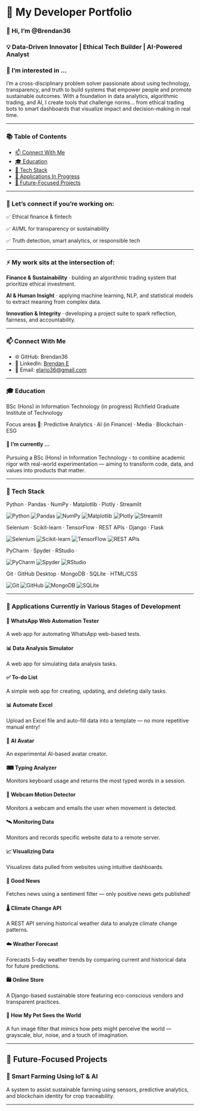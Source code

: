 # 🌱 My Developer Portfolio

### 👋 Hi, I’m @Brendan36
  
### 💡 Data-Driven Innovator | Ethical Tech Builder | AI-Powered Analyst

### 👀 I’m interested in ...
  
I’m a cross-disciplinary problem solver passionate about using technology, transparency, and truth to build systems that empower people and promote sustainable outcomes. With a foundation in data analytics, algorithmic trading, and AI, I create tools that challenge norms... from ethical trading bots to smart dashboards that visualize impact and decision-making in real time.

---

### 📚 Table of Contents 
- [📫 Connect With Me](#-connect-with-me)  
- [🎓 Education](#-education)
- [🧠 Tech Stack](#-tech-stack)  
- [💼 Applications In Progress](#-applications-currently-in-various-stages-of-development)
- [🌱 Future-Focused Projects](#-future-focused-projects)  

---

### 🤝 Let’s connect if you’re working on:
  

✅ Ethical finance & fintech

✅ AI/ML for transparency or sustainability

✅ Truth detection, smart analytics, or responsible tech

---
### ⚡ My work sits at the intersection of:


**Finance & Sustainability** · building an algorithmic trading system that prioritize ethical investment.


**AI & Human Insight** · applying machine learning, NLP, and statistical models to extract meaning from complex data.


**Innovation & Integrity** · developing a project suite to spark reflection, fairness, and accountability.

---
### 📫 Connect With Me

- 🌐 GitHub: Brendan36
- 💼 LinkedIn: [Brendan E](https://www.linkedin.com/in/brendan-e-0b1a4b1a6/)
- 📧 Email: elario36@gmail.com


---
### 🎓 Education
BSc (Hons) in Information Technology (in progress)
Richfield Graduate Institute of Technology

Focus areas 🎯: Predictive Analytics · AI (in Finance) · Media · Blockchain · ESG

#### 🌱 I’m currently ...
  
Pursuing a BSc (Hons) in Information Technology - to combine academic rigor with real-world experimentation — aiming to transform code, data, and values into products that matter.

---

### 🧠 Tech Stack
Python · Pandas · NumPy · Matplotlib · Plotly · Streamlit

![Python](https://img.shields.io/badge/Python-3.10+-blue.svg)
![Pandas](https://img.shields.io/badge/Data%20Analysis-Pandas-ff69b4.svg)
![NumPy](https://img.shields.io/badge/Data%20Analysis-NumPy-ff69b4.svg)
![Matplotlib](https://img.shields.io/badge/Data%20Visualization-Matplotlib-ff69b4.svg)
![Plotly](https://img.shields.io/badge/Data%20Visualization-Plotly-ff69b4.svg)
![Streamlit](https://img.shields.io/badge/Built%20with-Streamlit-ff4b4b)

Selenium · Scikit-learn · TensorFlow · REST APIs · Django · Flask

![Selenium](https://img.shields.io/badge/Automation-Selenium-brightgreen)
![Scikit-learn](https://img.shields.io/badge/Machine%20Learning-Scikit--learn-ff69b4.svg)
![TensorFlow](https://img.shields.io/badge/Machine%20Learning-TensorFlow-ff69b4.svg)
![REST APIs](https://img.shields.io/badge/REST%20APIs-REST%20APIs-ff69b4.svg)

PyCharm · Spyder · RStudio · 

![PyCharm](https://img.shields.io/badge/IDE-PyCharm-ff69b4.svg)
![Spyder](https://img.shields.io/badge/IDE-Spyder-ff69b4.svg)
![RStudio](https://img.shields.io/badge/IDE-RStudio-ff69b4.svg)

Git · GitHub Desktop · MongoDB · SQLite · HTML/CSS

![Git](https://img.shields.io/badge/Version%20Control-Git-ff69b4.svg)
![GitHub](https://img.shields.io/badge/Version%20Control-GitHub-ff69b4.svg)
![MongoDB](https://img.shields.io/badge/Database-MongoDB-ff69b4.svg)
![SQLite](https://img.shields.io/badge/Database-SQLite-ff69b4.svg)

---
### 💼 Applications Currently in Various Stages of Development
#### 🧪 WhatsApp Web Automation Tester
A web app for automating WhatsApp web-based tests.

#### 📊 Data Analysis Simulator
A web app for simulating data analysis tasks.

#### ✅ To-do List
A simple web app for creating, updating, and deleting daily tasks.

#### 📊 Automate Excel
Upload an Excel file and auto-fill data into a template — no more repetitive manual entry!

#### 🤖 AI Avatar
An experimental AI-based avatar creator.

#### ⌨ Typing Analyzer
Monitors keyboard usage and returns the most typed words in a session.

#### 🎥 Webcam Motion Detector
Monitors a webcam and emails the user when movement is detected.

#### 🛰️ Monitoring Data
Monitors and records specific website data to a remote server.

#### 📈 Visualizing Data
Visualizes data pulled from websites using intuitive dashboards.

#### 📰 Good News
Fetches news using a sentiment filter — only positive news gets published!

#### 🌡️ Climate Change API
A REST API serving historical weather data to analyze climate change patterns.

#### ☁️ Weather Forecast
Forecasts 5-day weather trends by comparing current and historical data for future predictions.

#### 🛍️ Online Store
A Django-based sustainable store featuring eco-conscious vendors and transparent practices.

#### 🐾 How My Pet Sees the World
A fun image filter that mimics how pets might perceive the world — grayscale, blur, noise, and a touch of imagination.

---

## 🌱 Future-Focused Projects

### 🚜 Smart Farming Using IoT & AI
A system to assist sustainable farming using sensors, predictive analytics, and blockchain identity for crop traceability.

<!---
### 🧠 | be | fair
*because truth matters*

An ethical browser-based assistant that analyzes web and social media content in real-time, displaying truth probability, sentiment bias, and source transparency.
With explainable AI and NLP models, | be | fair empowers users to make sense of the noise, avoid misinformation, and stay grounded in reality.

### 💰 | be | money wise
*ethical investing, redefined*

A smart trading assistant focused on ethical, data-driven investment strategies.
| be | money wise evaluates companies and assets based on both financial returns and ESG (Environmental, Social, Governance) impact — empowering users to invest in the future they want to see.
Combines predictive analytics, sustainability scoring, and live market integration for aligned decision-making.

### 🌍 | be | me
*uncover truth, ignite change*

A data-driven platform designed to empower individuals to “be” their most informed, authentic selves. Through open-source visualizations and verifiable statistics, it reveals the real-world impact of sustainability efforts and exposes hidden relationships between industries and regulators.
| be | me helps users reconnect with hope — by clearly showing what actions, companies, and causes are actually moving the planet forward.
--->

---



<!---
Brendan36/Brendan36 is a ✨ special ✨ repository because its `README.md` (this file) appears on your GitHub profile.
You can click the Preview link to take a look at your changes.
--->
